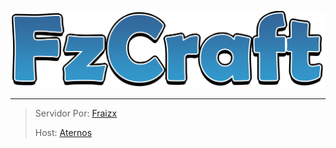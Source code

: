 ![FzCraft logo](https://raw.githubusercontent.com/Fraizx/FzCraft/gh-pages/img/FzCraft%20Logo.png "FzCraft logo")

________________________________________________________________________________________________________________

> Servidor Por: [Fraizx](https://twitter.com/FraizxGD/)
> 
> Host: [Aternos](https://aternos.org/)
